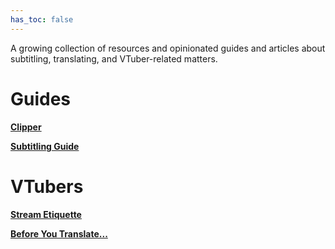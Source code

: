 ```yaml
---
has_toc: false
---
```


A growing collection of resources and opinionated guides and articles about subtitling,
translating, and VTuber-related matters.

# Guides

**[Clipper](guides/clipper.md)**

**[Subtitling Guide](guides/subtitling.md)**

# VTubers

**[Stream Etiquette](vtuber/etiquette.md)**

**[Before You Translate...](vtuber/translating.md)**
